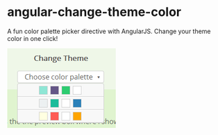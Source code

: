 angular-change-theme-color
==========================

A fun color palette picker directive with AngularJS. Change your theme color in one click!

![ScreenShot](https://raw.githubusercontent.com/matsitka/angular-change-theme-color/master/img/preview.jpg)

